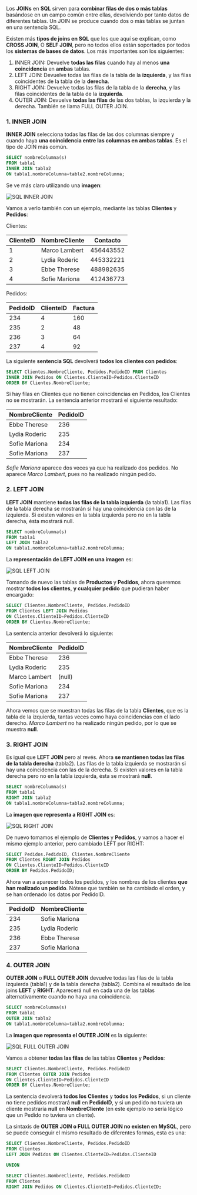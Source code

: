 Los **JOINs** en **SQL** sirven para **combinar filas de dos o más tablas** basándose en un campo común entre ellas, devolviendo por tanto datos de diferentes tablas. Un JOIN se produce cuando dos o más tablas se juntan en una sentencia SQL.

Existen más **tipos de joins en SQL** que los que aquí se explican, como **CROSS JOIN**, O **SELF JOIN**, pero no todos ellos están soportados por todos los **sistemas de bases de datos**. Los más importantes son los siguientes:

1.  INNER JOIN: Devuelve **todas las filas** cuando hay al menos **una coincidencia** en **ambas** tablas.
2.  LEFT JOIN: Devuelve todas las filas de la tabla de la **izquierda**, y las filas coincidentes de la tabla de la **derecha**.
3.  RIGHT JOIN: Devuelve todas las filas de la tabla de la **derecha**, y las filas coincidentes de la tabla de la **izquierda**.
4.  OUTER JOIN: Devuelve **todas las filas** de las dos tablas, la izquierda y la derecha. También se llama FULL OUTER JOIN.

### 1. INNER JOIN

**INNER JOIN** selecciona todas las filas de las dos columnas siempre y cuando haya **una coincidencia entre las columnas en ambas tablas**. Es el tipo de JOIN más común. 

```sql
SELECT nombreColumna(s)
FROM tabla1
INNER JOIN tabla2
ON tabla1.nombreColumna=table2.nombreColumna;
```

Se ve más claro utilizando una **imagen**:

![SQL INNER JOIN](http://www.w3resource.com/sql/joins/joins-output/sql-inner-jon.gif)

Vamos a verlo también con un ejemplo, mediante las tablas **Clientes** y **Pedidos**:

Clientes:

| **ClienteID** | **NombreCliente** | **Contacto** |
| --| --| --|
| 1 | Marco Lambert | 456443552 |
| 2 | Lydia Roderic | 445332221 |
| 3 | Ebbe Therese | 488982635 |
| 4 | Sofie Mariona | 412436773 |

Pedidos:

| **PedidoID** | **ClienteID** | **Factura** |
| --| --| --|
| 234 | 4 | 160 |
| 235 | 2 | 48 |
| 236 | 3 | 64 |
| 237 | 4 | 92 |

La siguiente **sentencia SQL** devolverá **todos los clientes con pedidos**:

```sql
SELECT Clientes.NombreCliente, Pedidos.PedidoID FROM Clientes
INNER JOIN Pedidos ON Clientes.ClienteID=Pedidos.ClienteID
ORDER BY Clientes.NombreCliente;
```

Si hay filas en Clientes que no tienen coincidencias en Pedidos, los Clientes no se mostrarán. La sentencia anterior mostrará el siguiente resultado:

| **NombreCliente** | **PedidoID** |
| --| --|
| Ebbe Therese | 236 |
| Lydia Roderic | 235 |
| Sofie Mariona | 234 |
| Sofie Mariona | 237 |

_Sofie Mariona_ aparece dos veces ya que ha realizado dos pedidos. No aparece _Marco Lambert_, pues no ha realizado ningún pedido.

### 2. LEFT JOIN

**LEFT JOIN** mantiene **todas las filas de la tabla izquierda** (la tabla1). Las filas de la tabla derecha se mostrarán si hay una coincidencia con las de la izquierda. Si existen valores en la tabla izquierda pero no en la tabla derecha, ésta mostrará null.

```sql
SELECT nombreColumna(s)
FROM tabla1
LEFT JOIN tabla2
ON tabla1.nombreColumna=tabla2.nombreColumna;
```

La **representación de LEFT JOIN en una imagen** es:

![SQL LEFT JOIN](http://www.w3resource.com/sql/joins/joins-output/sql-left-jon.png)

Tomando de nuevo las tablas de **Productos** y **Pedidos**, ahora queremos mostrar **todos los clientes**, **y cualquier pedido** que pudieran haber encargado:

```sql
SELECT Clientes.NombreCliente, Pedidos.PedidoID
FROM Clientes LEFT JOIN Pedidos
ON Clientes.ClienteID=Pedidos.ClienteID
ORDER BY Clientes.NombreCliente;
```

La sentencia anterior devolverá lo siguiente:

| **NombreCliente** | **PedidoID** |
| --| --|
| Ebbe Therese | 236 |
| Lydia Roderic | 235 |
| Marco Lambert | (null) |
| Sofie Mariona | 234 |
| Sofie Mariona | 237 |

Ahora vemos que se muestran todas las filas de la tabla **Clientes**, que es la tabla de la izquierda, tantas veces como haya coincidencias con el lado derecho. _Marco Lambert_ no ha realizado ningún pedido, por lo que se muestra **null**.

### 3. RIGHT JOIN

Es igual que **LEFT JOIN** pero al revés. Ahora **se mantienen todas las filas de la tabla derecha** (tabla2). Las filas de la tabla izquierda se mostrarán si hay una coincidencia con las de la derecha. Si existen valores en la tabla derecha pero no en la tabla izquierda, ésta se mostrará **null**.

```sql
SELECT nombreColumna(s)
FROM tabla1
RIGHT JOIN tabla2
ON tabla1.nombreColumna=tabla2.nombreColumna;
```

La **imagen que representa a RIGHT JOIN** es:

![SQL RIGHT JOIN](http://www.w3resource.com/sql/joins/joins-output/sql-right-jon.gif)

De nuevo tomamos el ejemplo de **Clientes** y **Pedidos**, y vamos a hacer el mismo ejemplo anterior, pero cambiado LEFT por RIGHT:

```sql
SELECT Pedidos.PedidoID, Clientes.NombreCliente
FROM Clientes RIGHT JOIN Pedidos
ON Clientes.ClienteID=Pedidos.ClienteID
ORDER BY Pedidos.PedidoID;
```

Ahora van a aparecer todos los pedidos, y los nombres de los clientes **que han realizado un pedido**. Nótese que también se ha cambiado el orden, y se han ordenado los datos por PedidoID.

| **PedidoID** | **NombreCliente** |
| --| --|
| 234 | Sofie Mariona |
| 235 | Lydia Roderic |
| 236 | Ebbe Therese |
| 237 | Sofie Mariona |

### 4. OUTER JOIN

**OUTER JOIN** o **FULL OUTER JOIN** devuelve todas las filas de la tabla izquierda (tabla1) y de la tabla derecha (tabla2). Combina el resultado de los joins **LEFT** y **RIGHT**. Aparecerá null en cada una de las tablas alternativamente cuando no haya una coincidencia.

```sql
SELECT nombreColumna(s)
FROM tabla1
OUTER JOIN tabla2
ON tabla1.nombreColumna=tabla2.nombreColumna;
```

La **imagen que representa el OUTER JOIN** es la siguiente:

![SQL FULL OUTER JOIN](http://www.w3resource.com/sql/joins/joins-output/sql-full-outer-join.gif)

Vamos a obtener **todas las filas** de las tablas **Clientes** y **Pedidos**:

```sql
SELECT Clientes.NombreCliente, Pedidos.PedidoID
FROM Clientes OUTER JOIN Pedidos
ON Clientes.ClienteID=Pedidos.ClienteID
ORDER BY Clientes.NombreCliente;
```

La sentencia devolverá **todos los Clientes** y **todos los Pedidos**, si un cliente no tiene pedidos mostrará **null** en **PedidoID**, y si un pedido no tuviera un cliente mostraría **null** en **NombreCliente** (en este ejemplo no sería lógico que un Pedido no tuviera un cliente).

La sintaxis de **OUTER JOIN o FULL OUTER JOIN no existen en MySQL**, pero se puede conseguir el mismo resultado de diferentes formas, esta es una:

```sql
SELECT Clientes.NombreCliente, Pedidos.PedidoID
FROM Clientes
LEFT JOIN Pedidos ON Clientes.ClienteID=Pedidos.ClienteID

UNION

SELECT Clientes.NombreCliente, Pedidos.PedidoID
FROM Clientes
RIGHT JOIN Pedidos ON Clientes.ClienteID=Pedidos.ClienteID;
```